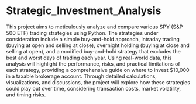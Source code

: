 # Strategic_Investment_Analysis
This project aims to meticulously analyze and compare various SPY (S&P 500 ETF) trading strategies using Python. The strategies under consideration include a simple buy-and-hold approach, intraday trading (buying at open and selling at close), overnight holding (buying at close and selling at open), and a modified buy-and-hold strategy that excludes the best and worst days of trading each year. Using real-world data, this analysis will highlight the performance, risks, and practical limitations of each strategy, providing a comprehensive guide on where to invest $10,000 in a taxable brokerage account. Through detailed calculations, visualizations, and discussions, the project will explore how these strategies could play out over time, considering transaction costs, market volatility, and timing risks.
